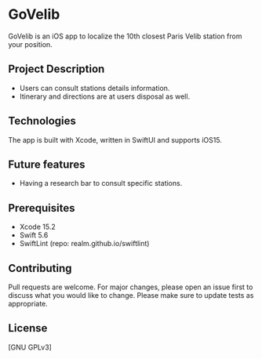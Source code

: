 # GoVelib

GoVelib is an iOS app to localize the 10th closest Paris Velib station from your position.

## Project Description

- Users can consult stations details information.
- Itinerary and directions are at users disposal as well.

## Technologies

The app is built with Xcode, written in SwiftUI and supports iOS15.

## Future features

- Having a research bar to consult specific stations.

## Prerequisites

- Xcode 15.2
- Swift 5.6
- SwiftLint (repo: realm.github.io/swiftlint)

## Contributing

Pull requests are welcome. For major changes, please open an issue first to discuss what you would like to change.
Please make sure to update tests as appropriate.

## License

[GNU GPLv3]
